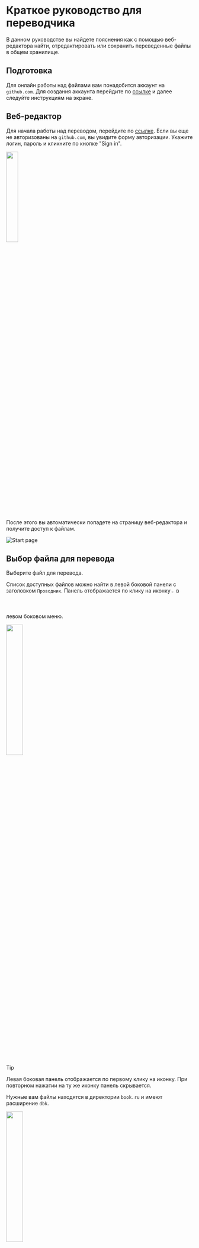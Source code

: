 # Краткое руководство для переводчика
В данном руководстве вы найдете пояснения как с помощью веб-редактора найти, отредактировать или сохранить переведенные файлы в общем хранилище.

## Подготовка
Для онлайн работы над файлами вам понадобится аккаунт на `github.com`. Для создания аккаунта перейдите по [ссылке](https://github.com/signup) и далее следуйте инструкциям на экране.

## Веб-редактор
Для начала работы над переводом, перейдите по [ссылке](https://github.dev/worldmind/Rationality-From_AI_To_Zombies_by_Eliezer_Yudkowsky.book/tree/main/book.ru/).
Если вы еще не авторизованы на `github.com`, вы увидите форму авторизации. Укажите логин, пароль и кликните по кнопке "Sign in".

<img src="readme/sign_in.png" width="25%">

После этого вы автоматически попадете на страницу веб-редактора и получите доступ к файлам.

![Start page](readme/start_page.png)

## Выбор файла для перевода
Выберите файл для перевода.

Список доступных файлов можно найти в левой боковой панели с заголовком `Проводник`. Панель отображается по клику на иконку <img src="readme/explorer_icon.png" width="1.5%"> в левом боковом меню.

<img src="readme/explorer.png" width="30%">

> [!TIP]
> Левая боковая панель отображается по первому клику на иконку. При повторном нажатии на ту же иконку панель скрывается.

Нужные вам файлы находятся в директории `book.ru` и имеют расширение `dbk`.

<img src="readme/files.png" width="30%">

### Навигация в Проводнике
+ Увидеть содержимое директории `book.ru` можно, кликнув по символу `>` рядом с ее именем. В проводнике отобразятся файлы с расширением dbk и поддиректории. Точно так же вы можете раскрыть все вложенные директории и посмотреть список файлов в них.
+ Чтобы свернуть директорию, кликните по символу `v` рядом с ее названием.
+ Для просмотреть содержимого файла, кликните по его имени. В центральном окне редактора появится вкладка с названием файла и его содержимым. Одновременно для просмотра можно открыть несколько файлов, при этом на каждый файл в редакторе появится отдельная вкладка.

![Selected file](readme/selected_file.png)

## Отдельное рабочее пространство
Создайте для своих изменений отдельное рабочее пространство - `ветку`. Ваш перевод будет хранится в ветке, до момента вливания его в финальную версию `book.ru`. Так что вы сможете многократно и в любой момент вносить правки в файл до того, как сообщите о его готовности владельцу хранилища.

Создайте ветку и переключите веб-редактор на нее.

### Создание новой ветки
На нижней панели редактора найдите иконку <img src="readme/icon_branches.png" width="1.5%"> с названием текущей ветки и кликните по ней.

<img src="readme/current_branch.png" width="30%">

На верхней панели редактора откроется список существующих веток с пунктом `Создать новую ветвь`.

![New branch](readme/new_branch.png)

Кликните `Создать новую ветвь`.

Имя новой ветки соберите из следующих частей: английский заголовок переводимого текста и ваш никнейм на `github.com`. Все пробелы в получившейся фразе замените на подчеркивания.

Например, для текста с заголовком `Predictably Wrong` и никнеймом `superzhuk`, название ветки будет `Predictably_Wrong_superzhuk`. Впишите название ветки в поле и нажмите enter.

<img src="readme/branch_name.png" width="50%">

При успешном создании ветки откроется окно с вопросом, нужно ли переключаться на новую ветку.

<img src="readme/switch_branch.png" width="40%">

Кликните по кнопке `Переключиться на ветвь`. Веб-редактор обновит страницу, и далее на нижней панели будет указана уже ваша рабочая ветка, и внесенные изменения при сохранении будут попадать именно в нее.

<img src="readme/user_branch.png" width="40%">

Если при создании ветки произошла ошибка, прочитайте сообщение в открывшемся окне. При проблеме на вашей стороне (нет сети, ошибка авторизации и др.), исправьте ее и попробуйте создать ветку снова. Если ошибка непонятна, или возникла на стороне `github.com`, [свяжитесь](ССЫЛКА ДЛЯ СВЯЗИ) с владельцем хранилища.

### Переключение на ветку
Если вы повторно зашли в веб-редактор и хотите продолжить работу над своим переводом, переключитесь на ранее созданную вами ветку. Для этого на нижней панели редактора кликните на название текущей ветки.

<img src="readme/current_branch.png" width="30%">

На верхней панели редактора откроется список существующих веток. Найдите в списке название своей ветки и кликните на него.

<img src="readme/select_user_branch.png" width="70%">

Веб-редактор обновит страницу и на нижней панели появится название вашей рабочей ветки.

<img src="readme/user_branch.png" width="40%">

Теперь все файлы, измененные и сохраненные в ветке, снова доступны вам для внесения именений.

## Редактирование файла
Найдите в `Проводнике` файл, выбранный для перевода. Теперь вы можете открыть его в редакторе и вносить изменения в текст.

> [!IMPORTANT]
> Файл с расширением `dbk` составлен с использованием специальной разметки. Поэтому, для сохранения его структуры, не удаляйте и не меняйте текст в угловых скобках `<...>` и текст вида `&...;`. Заменяйте только переводимый текст. 

Когда вы внесете в текст свои правки, в боковом меню на иконке <img src="readme/icon_branches.png" width="1.5%"> появится индикатор - число отредактированных файлов. Это напоминание, что нужно сохранить (или отменить) свои изменения, прежде чем вы закроете окно веб-редактора.

<img src="readme/changes_icon.png" width="30%">

## Сохранение изменений
В веб-редакторе вы можете просмотреть сделанные в файлах изменения, принять их для сохранения или отменить, с возвращением файла в исходное состояние.
Для этого в боковом меню кликните иконку <img src="readme/icon_branches.png" width="1.5%">.

<img src="readme/changes_cursor.png" width="40%">

После этого в боковой панели появится список изменений, разбитый по файлам.

<img src="readme/view_changes.png" width="30%">

Рядом с именем каждого файла есть иконки:
- <img src="readme/icon_reset.png" width="1.5%"> - отменяет внесенные в файл изменения, текст возвращается в состояние до внесения правок;
- <img src="readme/icon_add.png" width="1.5%"> - добавляет внесенные изменения в список того, что будет сохранено;
- <img src="readme/icon_cancel.png" width="1.5%"> - убирает ранее добавленные изменения из списка сохраняемых, но не отменяет их в файле. Позже вы можете снова добавить их в список для сохранения через иконку "плюс";
- <img src="readme/icon_diff.png" width="1.5%"> - выводит в окне редактора, в двух вкладках старое и новое содержимое файла. Красным подсвечивается старое содержимое абзаца, зеленым - новое. Так вы можете увидеть внесенные вами изменения.

![Changes](readme/diff.png)

Примените или сбросьте внесенные вами изменения.

## Отправка изменений в хранилище
Далее нужно отправить локальные изменения в хранилище на `github.com`. В поле, над кнопкой `Фиксация и отправка`, кратко опишите, что за изменения вы внесли в текст (например, "Исправлена опечатка в тексте"), и нажмите кнопку `Фиксация и отправка`.

<img src="readme/push.png" width="80%">

Теперь ваши правки сохранены на `github.com` и доступны для просмотра владельцу хранилища.
После этого вы можете продолжать вносить правки в вашей ветке, не забывая периодически отправлять изменения в хранилище.

## Работа над переводом завершена
Уведомите владельца хранилища о завершении работы над переводом. 

Для этого на боковой панели откройте `Систему управления версиями`, кликнув на иконку <img src="readme/icon_branches.png" width="1.5%"> в боковом меню.

<img src="readme/changes_cursor.png" width="40%">

Затем в меню боковой панели кликните на иконку <img src="readme/pull_request_icon.png" width="2%">.

<img src="readme/pull_request.png" width="40%">

Откроется форма со следующими полями:
* в поле `Title` указывается заголовок уведомления. Например, "Завершен перевод главы Predictably Wrong".
* в поле `Description` вы можете добавить более подробное описание внесенных правок, комментарии к переводу итп. Например, "Обратите внимание, во втором абзаце я использую необычную фразу в переводе...".

Заполните поля формы и кликните по кнопке "Create".

<img src="readme/pull_request_form.png" width="30%">

Уведомление об окончании работы над переводом, с вашими комментариями и связанное с вашей веткой, уйдет владельцу хранилища.

![Finished](readme/done.png)

## Правки после проверки
Владелец хранилища может прокомментировать ваш перевод или попросить вас внести некоторые правки в файл. Его сообщения вы увидите в комментариях к вашему уведомлению.

Для этого кликните на иконку <img src="readme/icon_pull_requests.png" width="2%"> в боковом меню.

На боковой панели выведется список "Запросов на вытягивание". Кликните по символу `>` в строчке "Созданные мной".

<img src="readme/my_pull_requests.png" width="30%">

Вы увидите список ваших уведомлений, отправленных владельцу хранилища. Кликните по символу `>` в строчке одного из уведомлений, затем в развернувшемся списке кликните пункт "Описание".

<img src="readme/open_pull_request.png" width="30%">

В центральном окне редактора появится вкладка с вашим уведомлением. В комментариях к нему вы можете увидеть как ваши сообщения, так и сообщения владельца хранилища.

<img src="readme/chat.png" width="40%">

Чтобы отправить сообщение, наберите текст в поле формы и нажмите кнопку "Comment".

<img src="readme/chat_send_msg.png" width="40%">

Ваше сообщение отправлено.

<img src="readme/chat_sent_msg.png" width="40%">

Чтобы проверить, не появились ли новые сообщения, обновите переписку. Для этого в боковой панели кликните правой кнопкой мыши на строке "Описание" и в появившемся меню выберите пункт "Обновить запрос на вытягивание".

![Chat updated](readme/chat_update.png)

Страница с перепиской обновится.

<img src="readme/chat_done.png" width="40%">

Если после всех обсуждений вы внесли правки в перевод, снова [отправьте изменения в хранилище](#отправка-изменений-в-хранилище).



**Спасибо за вашу работу!**

